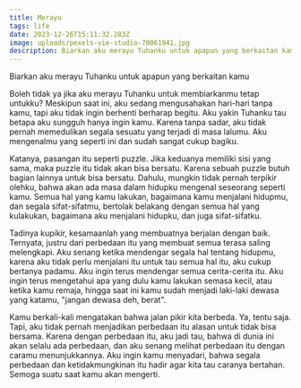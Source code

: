 ```yaml
---
title: Merayu
tags: life
date: 2023-12-26T15:11:32.283Z
image: uploads/pexels-vie-studio-70061941.jpg
description: Biarkan aku merayu Tuhanku untuk apapun yang berkaitan kamu
---
```

Biarkan aku merayu Tuhanku untuk apapun yang berkaitan kamu

B﻿oleh tidak ya jika aku merayu Tuhanku untuk membiarkanmu tetap untukku? Meskipun saat ini, aku sedang mengusahakan hari-hari tanpa kamu, tapi aku tidak ingin berhenti berharap begitu. Aku yakin Tuhanku tau betapa aku sungguh hanya ingin kamu. Karena tanpa sadar, aku tidak pernah memedulikan segala sesuatu yang terjadi di masa lalumu. Aku mengenalmu yang seperti ini dan sudah sangat cukup bagiku.

K﻿atanya, pasangan itu seperti puzzle. Jika keduanya memiliki sisi yang sama, maka puzzle itu tidak akan bisa bersatu. Karena sebuah puzzle butuh bagian lainnya untuk bisa bersatu. Dahulu, mungkin tidak pernah terpikir olehku, bahwa akan ada masa dalam hidupku mengenal seseorang seperti kamu. Semua hal yang kamu lakukan, bagaimana kamu menjalani hidupmu, dan segala sifat-sifatmu, bertolak belakang dengan semua hal yang kulakukan, bagaimana aku menjalani hidupku, dan juga sifat-sifatku.

T﻿adinya kupikir, kesamaanlah yang membuatnya berjalan dengan baik. Ternyata, justru dari perbedaan itu yang membuat semua terasa saling melengkapi. Aku senang ketika mendengar segala hal tentang hidupmu, karena aku tidak perlu menjalani itu untuk tau semua hal itu, aku cukup bertanya padamu. Aku ingin terus mendengar semua cerita-cerita itu. Aku ingin terus mengetahui apa yang dulu kamu lakukan semasa kecil, atau ketika kamu remaja, hingga saat ini kamu sudah menjadi laki-laki dewasa yang katamu, "jangan dewasa deh, berat".

K﻿amu berkali-kali mengatakan bahwa jalan pikir kita berbeda. Ya, tentu saja. Tapi, aku tidak pernah menjadikan perbedaan itu alasan untuk tidak bisa bersama. Karena dengan perbedaan itu, aku jadi tau, bahwa di dunia ini akan selalu ada perbedaan, dan aku senang melihat perbedaan itu dengan caramu menunjukkannya. A﻿ku ingin kamu menyadari, bahwa segala perbedaan dan ketidakmungkinan itu hadir agar kita tau caranya bertahan. Semoga suatu saat kamu akan mengerti.